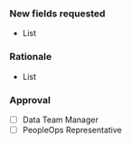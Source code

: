 <!---

This template is for requesting additional data from BambooHR.

--->

### New fields requested

* List

### Rationale

* List

### Approval

- [ ] Data Team Manager
- [ ] PeopleOps Representative